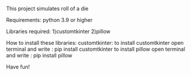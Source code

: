 This project simulates roll of a die

Requirements:
python 3.9 or higher

Libraries required:
1)customtkinter
2)pillow

How to install these libraries:
customtkinter:
to install customtkinter open terminal and write :   pip install customtkinter
to install pillow open terminal and write :          pip install pillow

Have fun!

